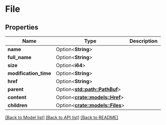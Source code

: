 # File

## Properties

Name | Type | Description | Notes
------------ | ------------- | ------------- | -------------
**name** | Option<**String**> |  | [optional]
**full_name** | Option<**String**> |  | [optional]
**size** | Option<**i64**> |  | [optional]
**modification_time** | Option<**String**> |  | [optional]
**href** | Option<**String**> |  | [optional]
**parent** | Option<[**std::path::PathBuf**](std::path::PathBuf.md)> |  | [optional]
**content** | Option<[**crate::models::Href**](href.md)> |  | [optional]
**children** | Option<[**crate::models::Files**](files.md)> |  | [optional]

[[Back to Model list]](../README.md#documentation-for-models) [[Back to API list]](../README.md#documentation-for-api-endpoints) [[Back to README]](../README.md)


